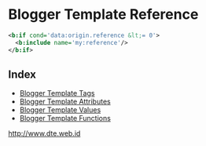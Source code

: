 Blogger Template Reference
==========================

~~~ .xml
<b:if cond='data:origin.reference &lt;= 0'>
  <b:include name='my:reference'/>
</b:if>
~~~

Index
-----

 - [Blogger Template Tags](tree/master/t)
 - [Blogger Template Attributes](tree/master/a)
 - [Blogger Template Values](tree/master/v)
 - [Blogger Template Functions](tree/master/f)

http://www.dte.web.id